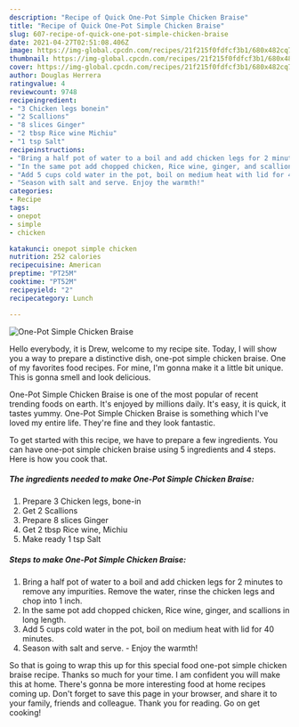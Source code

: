 ```yaml
---
description: "Recipe of Quick One-Pot Simple Chicken Braise"
title: "Recipe of Quick One-Pot Simple Chicken Braise"
slug: 607-recipe-of-quick-one-pot-simple-chicken-braise
date: 2021-04-27T02:51:08.406Z
image: https://img-global.cpcdn.com/recipes/21f215f0fdfcf3b1/680x482cq70/one-pot-simple-chicken-braise-recipe-main-photo.jpg
thumbnail: https://img-global.cpcdn.com/recipes/21f215f0fdfcf3b1/680x482cq70/one-pot-simple-chicken-braise-recipe-main-photo.jpg
cover: https://img-global.cpcdn.com/recipes/21f215f0fdfcf3b1/680x482cq70/one-pot-simple-chicken-braise-recipe-main-photo.jpg
author: Douglas Herrera
ratingvalue: 4
reviewcount: 9748
recipeingredient:
- "3 Chicken legs bonein"
- "2 Scallions"
- "8 slices Ginger"
- "2 tbsp Rice wine Michiu"
- "1 tsp Salt"
recipeinstructions:
- "Bring a half pot of water to a boil and add chicken legs for 2 minutes to remove any impurities. Remove the water, rinse the chicken legs and chop into 1 inch."
- "In the same pot add chopped chicken, Rice wine, ginger, and scallions in long length."
- "Add 5 cups cold water in the pot, boil on medium heat with lid for 40 minutes."
- "Season with salt and serve. Enjoy the warmth!"
categories:
- Recipe
tags:
- onepot
- simple
- chicken

katakunci: onepot simple chicken 
nutrition: 252 calories
recipecuisine: American
preptime: "PT25M"
cooktime: "PT52M"
recipeyield: "2"
recipecategory: Lunch

---
```



![One-Pot Simple Chicken Braise](https://img-global.cpcdn.com/recipes/21f215f0fdfcf3b1/680x482cq70/one-pot-simple-chicken-braise-recipe-main-photo.jpg)

Hello everybody, it is Drew, welcome to my recipe site. Today, I will show you a way to prepare a distinctive dish, one-pot simple chicken braise. One of my favorites food recipes. For mine, I'm gonna make it a little bit unique. This is gonna smell and look delicious.

One-Pot Simple Chicken Braise is one of the most popular of recent trending foods on earth. It's enjoyed by millions daily. It's easy, it is quick, it tastes yummy. One-Pot Simple Chicken Braise is something which I've loved my entire life. They're fine and they look fantastic.




To get started with this recipe, we have to prepare a few ingredients. You can have one-pot simple chicken braise using 5 ingredients and 4 steps. Here is how you cook that.

<!--inarticleads1-->

##### The ingredients needed to make One-Pot Simple Chicken Braise:

1. Prepare 3 Chicken legs, bone-in
1. Get 2 Scallions
1. Prepare 8 slices Ginger
1. Get 2 tbsp Rice wine, Michiu
1. Make ready 1 tsp Salt




<!--inarticleads2-->

##### Steps to make One-Pot Simple Chicken Braise:

1. Bring a half pot of water to a boil and add chicken legs for 2 minutes to remove any impurities. Remove the water, rinse the chicken legs and chop into 1 inch.
1. In the same pot add chopped chicken, Rice wine, ginger, and scallions in long length.
1. Add 5 cups cold water in the pot, boil on medium heat with lid for 40 minutes.
1. Season with salt and serve. - Enjoy the warmth!




So that is going to wrap this up for this special food one-pot simple chicken braise recipe. Thanks so much for your time. I am confident you will make this at home. There's gonna be more interesting food at home recipes coming up. Don't forget to save this page in your browser, and share it to your family, friends and colleague. Thank you for reading. Go on get cooking!
